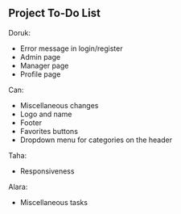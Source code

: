 ## Project To-Do List

Doruk:
* Error message in login/register
* Admin page 
* Manager page
* Profile page

Can:
* Miscellaneous changes
* Logo and name
* Footer
* Favorites buttons
* Dropdown menu for categories on the header

Taha:
* Responsiveness
  
Alara:
* Miscellaneous tasks

